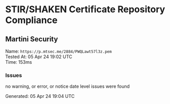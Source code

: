 # STIR/SHAKEN Certificate Repository Compliance

## Martini Security

Name: `https://p.mtsec.me/2884/PWQLawt57l3z.pem`\
Tested At: 05 Apr 24 19:02 UTC\
Time: 153ms

### Issues

no warning, or error, or notice date level issues were found

Generated: 05 Apr 24 19:04 UTC